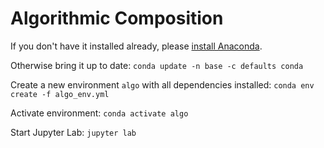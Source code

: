 # Algorithmic Composition

If you don't have it installed already, please [install Anaconda](https://docs.anaconda.com/anaconda/install/).

Otherwise bring it up to date: `conda update -n base -c defaults conda`

Create a new environment `algo` with all dependencies installed: `conda env create -f algo_env.yml`

Activate environment: `conda activate algo`

Start Jupyter Lab: `jupyter lab`